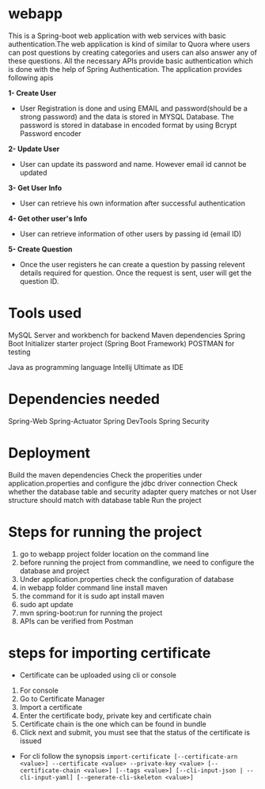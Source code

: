 # webapp
This is a Spring-boot web application with web services with basic authentication.The web application is kind of similar to Quora where users can post questions by creating categories and users can also answer any of these questions. All the necessary APIs provide basic authentication which is done with the help of Spring Authentication. The application provides following apis

**1- Create User**
- User Registration is done and using EMAIL and password(should be a strong password) and the data is stored in MYSQL Database. The password is stored in database in encoded format by using Bcrypt Password encoder

**2- Update User**
- User can update its password and name. However email id cannot be updated 

**3- Get User Info**
- User can retrieve his own information after successful authentication

**4- Get other user's Info**
- User can retrieve information of other users by passing id (email ID)

**5- Create Question**
- Once the user registers he can create a question by passing relevent details required for question. Once the request is sent, user will get the question ID.





# Tools used
MySQL Server and workbench for backend
Maven dependencies
Spring Boot Initializer starter project (Spring Boot Framework)
POSTMAN for testing

Java as programming language
Intellij Ultimate as IDE


# Dependencies needed
Spring-Web
Spring-Actuator
Spring DevTools
Spring Security

# Deployment
Build the maven dependencies
Check the properities under application.properties and configure the jdbc driver connection
Check whether the database table and security adapter query matches or not
User structure should match with database table
Run the project

# Steps for running the project
1. go to webapp project folder location on the command line
2. before running the project from commandline, we need to configure the database and project
3. Under application.properties check the configuration of database 
4. in webapp folder command line install maven
5. the command for it is sudo apt install maven
6. sudo apt update 
7. mvn spring-boot:run for running the project
8. APIs can be verified from     Postman 


# steps for importing certificate
* Certificate can be uploaded using cli or console
1. For console 
2. Go to Certificate Manager
3. Import a certificate
3. Enter the certificate body, private key and certificate chain
4. Certificate chain is the one which can be found in bundle
5. Click next and submit, you must see that the status of the certificate is issued

* For cli follow the synopsis
``
  import-certificate
[--certificate-arn <value>]
--certificate <value>
--private-key <value>
[--certificate-chain <value>]
[--tags <value>]
[--cli-input-json | --cli-input-yaml]
[--generate-cli-skeleton <value>]
``
 



